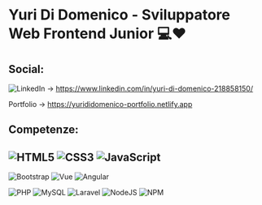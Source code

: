 
# Yuri Di Domenico - Sviluppatore Web Frontend Junior  💻❤


## Social:
![LinkedIn](https://img.shields.io/badge/LinkedIn-%230077B5.svg?logo=linkedin&logoColor=white) → https://www.linkedin.com/in/yuri-di-domenico-218858150/

Portfolio → https://yurididomenico-portfolio.netlify.app

## Competenze:
![HTML5](https://img.shields.io/badge/html5-%23E34F26.svg?style=for-the-badge&logo=html5&logoColor=white) 
![CSS3](https://img.shields.io/badge/css3-%231572B6.svg?style=for-the-badge&logo=css3&logoColor=white) 
![JavaScript](https://img.shields.io/badge/javascript-%23323330.svg?style=for-the-badge&logo=javascript&logoColor=%23F7DF1E) 
-
![Bootstrap](https://img.shields.io/badge/bootstrap-%23563D7C.svg?style=for-the-badge&logo=bootstrap&logoColor=white) 
![Vue](https://img.shields.io/badge/vue-%233fb27f.svg?style=for-the-badge&logo=vue&logoColor=white)
![Angular](https://img.shields.io/badge/angular-%23dd0031.svg?style=for-the-badge&logo=angular&logoColor=white)

![PHP](https://img.shields.io/badge/php-%23777BB4.svg?style=for-the-badge&logo=php&logoColor=white) 
![MySQL](https://img.shields.io/badge/mysql-%2300f.svg?style=for-the-badge&logo=mysql&logoColor=white) 
![Laravel](https://img.shields.io/badge/laravel-%23FBFCFF.svg?style=for-the-badge&logo=laravel&logoColor=red) 
![NodeJS](https://img.shields.io/badge/node.js-6DA55F?style=for-the-badge&logo=node.js&logoColor=white)
![NPM](https://img.shields.io/badge/NPM-%23000000.svg?style=for-the-badge&logo=npm&logoColor=white) 





